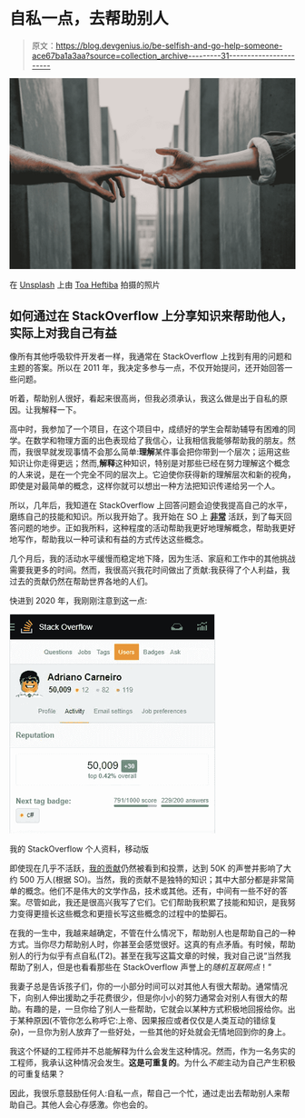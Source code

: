 # 自私一点，去帮助别人

> 原文：<https://blog.devgenius.io/be-selfish-and-go-help-someone-ace67ba1a3aa?source=collection_archive---------31----------------------->

![](img/5e8e8683260ab7f2188db8d115e1acfb.png)

在 [Unsplash](https://unsplash.com?utm_source=medium&utm_medium=referral) 上由 [Toa Heftiba](https://unsplash.com/@heftiba?utm_source=medium&utm_medium=referral) 拍摄的照片

## 如何通过在 StackOverflow 上分享知识来帮助他人，实际上对我自己有益

像所有其他呼吸软件开发者一样，我通常在 StackOverflow 上找到有用的问题和主题的答案。所以在 2011 年，我决定多参与一点，不仅开始提问，还开始回答一些问题。

听着，帮助别人很好，看起来很高尚，但我必须承认，我这么做是出于自私的原因。让我解释一下。

高中时，我参加了一个项目，在这个项目中，成绩好的学生会帮助辅导有困难的同学。在数学和物理方面的出色表现给了我信心，让我相信我能够帮助我的朋友。然而，我很早就发现事情不会那么简单:**理解**某件事会把你带到一个层次；运用这些知识让你走得更远；然而,**解释**这种知识，特别是对那些已经在努力理解这个概念的人来说，是在一个完全不同的层次上。它迫使你获得新的理解层次和新的视角，即使是对最简单的概念，这样你就可以想出一种方法把知识传递给另一个人。

所以，几年后，我知道在 StackOverflow 上回答问题会迫使我提高自己的水平，磨练自己的技能和知识。所以我开始了。我开始在 SO 上 [**非常**](https://stackoverflow.com/users/570191/adriano-carneiro?tab=answers&sort=newest&page=24) 活跃，到了每天回答问题的地步。正如我所料，这种程度的活动帮助我更好地理解概念，帮助我更好地写作，帮助我以一种可读和有益的方式传达这些概念。

几个月后，我的活动水平缓慢而稳定地下降，因为生活、家庭和工作中的其他挑战需要我更多的时间。然而，我很高兴我花时间做出了贡献:我获得了个人利益，我过去的贡献仍然在帮助世界各地的人们。

快进到 2020 年，我刚刚注意到这一点:

![](img/4d18307880437c9143a417b4783aa066.png)

我的 StackOverflow 个人资料，移动版

即使现在几乎不活跃，[我的贡献](https://stackoverflow.com/users/570191/adriano-carneiro)仍然被看到和投票，达到 50K 的声誉并影响了大约 500 万人(根据 SO)。当然，我的贡献不是独特的知识；其中大部分都是非常简单的概念。他们不是伟大的文学作品，技术或其他。还有，中间有一些不好的答案。尽管如此，我还是很高兴我写了它们。它们帮助我积累了技能和知识，是我努力变得更擅长这些概念和更擅长写这些概念的过程中的垫脚石。

在我的一生中，我越来越确定，不管在什么情况下，帮助别人也是帮助自己的一种方式。当你尽力帮助别人时，你甚至会感觉很好。这真的有点矛盾。有时候，帮助别人的行为似乎有点自私(T2)。甚至在我写这篇文章的时候，我对自己说“当然我帮助了别人，但是也看看那些在 StackOverflow 声誉上的*随机互联网点*！”

我妻子总是告诉孩子们，你的一小部分时间可以对其他人有很大帮助。通常情况下，向别人伸出援助之手花费很少，但是你小小的努力通常会对别人有很大的帮助。有趣的是，一旦你给了别人一些帮助，它就会以某种方式积极地回报给你。出于某种原因(不管你怎么称呼它:上帝、因果报应或者仅仅是人类互动的错综复杂)，一旦你为别人放弃了一些好处，一些其他的好处就会无情地回到你的身上。

我这个怀疑的工程师并不总能解释为什么会发生这种情况。然而，作为一名务实的工程师，我承认这种情况会发生。**这是可重复的**。为什么*不能*主动为自己产生积极的可重复结果？

因此，我很乐意鼓励任何人:自私一点，帮自己一个忙，通过走出去帮助别人来帮助自己。其他人会心存感激。你也会的。